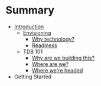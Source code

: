 # Summary

* [Introduction](README.md)
   * [Envisioning](envisioning.md)
       * [Why technology?](methodology.md)
       * [Readiness](readiness.md)
   * TDB 101
       * [Why are we building this?](why_are_we_building_this.md)
       * [Where are we?](where_are_we.md)
       * [Where we're headed](where_were_headed.md)
* Getting Started

